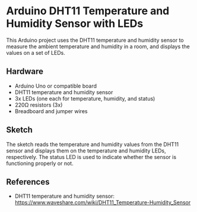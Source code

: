 # Arduino DHT11 Temperature and Humidity Sensor with LEDs

This Arduino project uses the DHT11 temperature and humidity sensor to measure the ambient temperature and humidity in a room, and displays the values on a set of LEDs.

## Hardware

- Arduino Uno or compatible board
- DHT11 temperature and humidity sensor
- 3x LEDs (one each for temperature, humidity, and status)
- 220Ω resistors (3x)
- Breadboard and jumper wires

## Sketch

The sketch reads the temperature and humidity values from the DHT11 sensor and displays them on the temperature and humidity LEDs, respectively. The status LED is used to indicate whether the sensor is functioning properly or not.

## References

- DHT11 temperature and humidity sensor: https://www.waveshare.com/wiki/DHT11_Temperature-Humidity_Sensor

